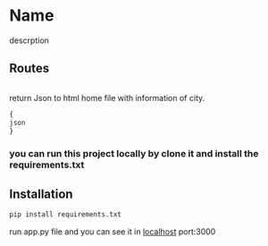 # Name

descrption


## Routes
```python

```
return Json to html home file with information of city. 

```python
{
json
}
```

### you can run this project locally by clone it and install the requirements.txt 
## Installation
```bash
pip install requirements.txt
```
run app.py file and you can see it in [localhost](http://127.0.0.1:3000/) port:3000


